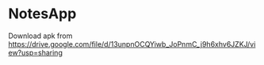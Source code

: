 # NotesApp
Download apk from 
https://drive.google.com/file/d/13unpnOCQYiwb_JoPnmC_j9h6xhv6JZKJ/view?usp=sharing
